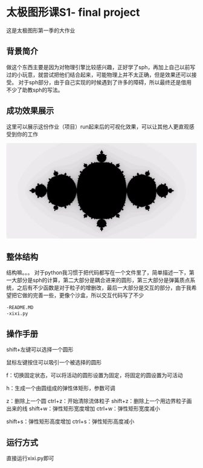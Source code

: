 # 太极图形课S1- final project

这是太极图形第一季的大作业

## 背景简介

做这个东西主要是因为对物理引擎比较感兴趣，正好学了sph，再加上自己以前写过的小玩意，就尝试把他们结合起来，可能物理上并不太正确，但是效果还可以接受。
对于sph部分，由于自己实现的时候遇到了许多的障碍，所以最终还是借用不少了助教sph的写法。

## 成功效果展示
这里可以展示这份作业（项目）run起来后的可视化效果，可以让其他人更直观感受到你的工作

![fractal demo](./data/fractal.jpg)
## 整体结构

结构嘛。。。
对于python我习惯于把代码都写在一个文件里了，简单描述一下，第一大部分是sph的计算，第二大部分是耦合进来的圆形，第三大部分是弹簧质点系统，之后有不少函数是对于粒子的增删改，最后一大部分是交互的部分，由于我希望把它做的完善一些，更像个沙盒，所以交互代码写了不少
```
-README.MD
-xixi.py
```
## 操作手册
shift+左键可以选择一个圆形

鼠标左键按住可以吸引一个被选择的圆形

f：切换固定状态，可以将活动的圆形设置为固定，将固定的圆设置为可活动

h：生成一个由圆组成的弹性体矩形，参数可调

z：删除上一个圆
ctrl+z：开始清除流体粒子
shift+z：删除上一个用边界粒子画出来的线
shift+w：弹性矩形宽度增加
ctrl+w：弹性矩形宽度减小

shift+s：弹性矩形高度增加
ctrl+s：弹性矩形高度减小




## 运行方式
直接运行xixi.py即可
